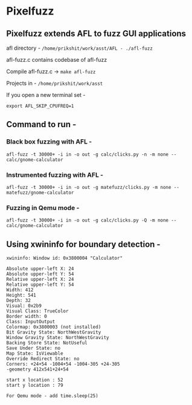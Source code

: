 # Pixelfuzz

## Pixelfuzz extends AFL to fuzz GUI applications

afl directory - `/home/prikshit/work/asst/AFL - ./afl-fuzz`

afl-fuzz.c contains codebase of afl-fuzz

Compile afl-fuzz.c -> `make afl-fuzz`

Projects in - `/home/prikshit/work/asst`

If you open a new terminal set -

`export AFL_SKIP_CPUFREQ=1`

## Command to run -

### Black box fuzzing with AFL -

`afl-fuzz -t 30000+ -i in -o out -g calc/clicks.py -n -m none -- calc/gnome-calculator`

### Instrumented fuzzing with AFL -

`afl-fuzz -t 30000+ -i in -o out -g matefuzz/clicks.py -m none -- matefuzz/gnome-calculator`

### Fuzzing in Qemu mode -

`afl-fuzz -t 30000+ -i in -o out -g calc/clicks.py -Q -m none -- calc/gnome-calculator`

## Using xwininfo for boundary detection -

```
xwininfo: Window id: 0x3800004 "Calculator"

Absolute upper-left X: 24
Absolute upper-left Y: 54
Relative upper-left X: 24
Relative upper-left Y: 54
Width: 412
Height: 541
Depth: 32
Visual: 0x2b9
Visual Class: TrueColor
Border width: 0
Class: InputOutput
Colormap: 0x3800003 (not installed)
Bit Gravity State: NorthWestGravity
Window Gravity State: NorthWestGravity
Backing Store State: NotUseful
Save Under State: no
Map State: IsViewable
Override Redirect State: no
Corners: +24+54 -1004+54 -1004-305 +24-305
-geometry 412x541+24+54

start x location : 52
start y location : 79
```

`For Qemu mode - add time.sleep(25)`
